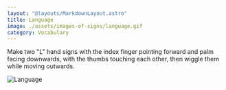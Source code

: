 ```yaml
---
layout: "@layouts/MarkdownLayout.astro"
title: Language
image: ./assets/images-of-signs/language.gif
category: Vocabulary
---
```


Make two "L" hand signs with the index finger pointing forward
and palm facing downwards,
with the thumbs touching each other,
then wiggle them while moving outwards.

![Language](@signs/language.gif)
